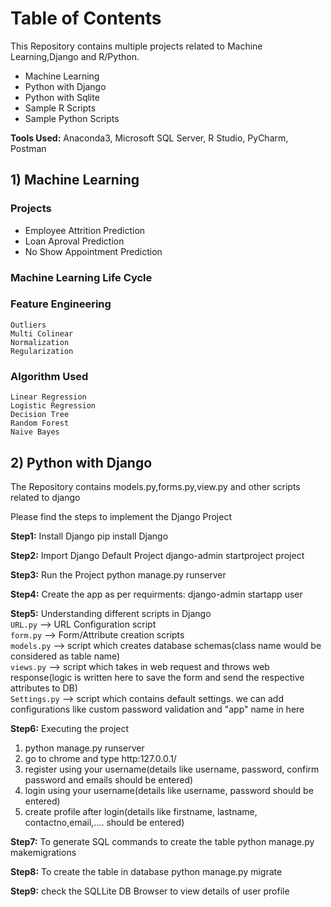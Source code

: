 # Table of Contents

This Repository contains multiple projects related to Machine Learning,Django and R/Python.

* Machine Learning 
* Python with Django
* Python with Sqlite
* Sample R Scripts
* Sample Python Scripts

<b>Tools Used:</b> Anaconda3, Microsoft SQL Server, R Studio, PyCharm, Postman


## 1) Machine Learning

### Projects
* Employee Attrition Prediction
* Loan Aproval Prediction
* No Show Appointment Prediction

### Machine Learning Life Cycle



### Feature Engineering
`Outliers`<br>
`Multi Colinear`<br>
`Normalization`<br>
`Regularization`<br>

### Algorithm Used
`Linear Regression`<br>
`Logistic Regression`<br>
`Decision Tree`<br>
`Random Forest`<br>
`Naive Bayes`<br>

## 2) Python with Django

The Repository contains models.py,forms.py,view.py and other scripts related to django

Please find the steps to implement the Django Project

<b>Step1:</b> Install Django
pip install Django

<b>Step2:</b> Import Django Default Project
django-admin startproject project

<b>Step3:</b> Run the Project
python manage.py runserver

<b>Step4:</b> Create the app as per requirments:
django-admin startapp user

<b>Step5:</b> 
Understanding different scripts in Django<br>
`URL.py` --> URL Configuration script<br>
`form.py` --> Form/Attribute creation scripts<br>
`models.py` --> script which creates database schemas(class name would be considered as table name)<br>
`views.py` --> script which takes in web request and throws web response(logic is written here to save the form and send the respective attributes to DB)<br>
`Settings.py` --> script which contains default settings. we can add configurations like custom password validation and "app" name in here<br>

<b>Step6:</b> Executing the project
1) python manage.py runserver<br>
2) go to chrome and type http:127.0.0.1/ <br>
3) register using your username(details like username, password, confirm password and emails should be entered) <br>
4) login using your username(details like username, password should be entered) <br>
5) create profile after login(details like firstname, lastname, contactno,email,.... should be entered) <br>

<b>Step7:</b> To generate SQL commands to create the table
python manage.py makemigrations

<b>Step8:</b> To create the table in database
python manage.py migrate

<b>Step9:</b> check the SQLLite DB Browser to view details of user profile
